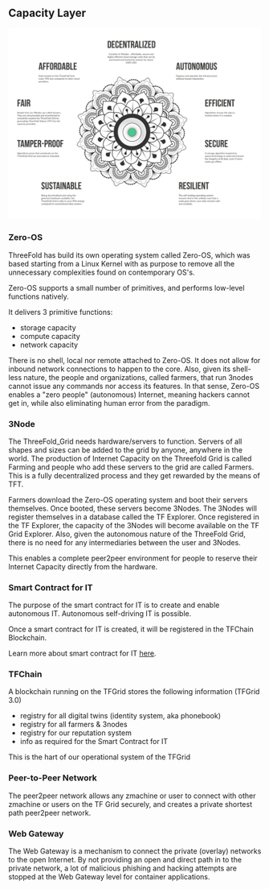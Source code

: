 ## Capacity Layer

![](img/architecture_why_us.jpg) 

### Zero-OS

ThreeFold has build its own operating system called Zero-OS, which was based starting from a Linux Kernel with as purpose to remove all the unnecessary complexities found on contemporary OS's. 

Zero-OS supports a small number of primitives, and performs low-level functions natively. 

It delivers 3 primitive functions: 
- storage capacity
- compute capacity 
- network capacity

There is no shell, local nor remote attached to Zero-OS. It does not allow for inbound network connections to happen to the core. Also, given its shell-less nature, the people and organizations, called farmers, that run 3nodes cannot issue any commands nor access its features. In that sense, Zero-OS enables a "zero people" (autonomous) Internet, meaning hackers cannot get in, while also eliminating human error from the paradigm. 

### 3Node

The ThreeFold_Grid needs hardware/servers to function. Servers of all shapes and sizes can be added to the grid by anyone, anywhere in the world. The production of Internet Capacity on the Threefold Grid is called Farming and people who add these servers to the grid are called Farmers. This is a fully decentralized process and they get rewarded by the means of TFT. 

Farmers download the Zero-OS operating system and boot their servers themselves. Once booted, these servers become 3Nodes. The 3Nodes will register themselves in a database called the TF Explorer. Once registered in the TF Explorer, the capacity of the 3Nodes will become available on the TF Grid Explorer. Also, given the autonomous nature of the ThreeFold Grid, there is no need for any intermediaries between the user and 3Nodes. 

This enables a complete peer2peer environment for people to reserve their Internet Capacity directly from the hardware.

### Smart Contract for IT 

The purpose of the smart contract for IT is to create and enable autonomous IT. Autonomous self-driving IT is possible.

Once a smart contract for IT is created, it will be registered in the TFChain Blockchain.

Learn more about smart contract for IT [here](../smartcontract_it/smartcontract_it_full.md).

### TFChain

A blockchain running on the TFGrid stores the following information (TFGrid 3.0)

- registry for all digital twins (identity system, aka phonebook)
- registry for all farmers & 3nodes
- registry for our reputation system
- info as required for the Smart Contract for IT

This is the hart of our operational system of the TFGrid

### Peer-to-Peer Network

The peer2peer network allows any zmachine or user to connect with other zmachine or users on the TF Grid securely, and creates a private shortest path peer2peer network. 

### Web Gateway

 The Web Gateway is a mechanism to connect the private (overlay) networks to the open Internet. By not providing an open and direct path in to the private network, a lot of malicious phishing and hacking attempts are stopped at the Web Gateway level for container applications. 